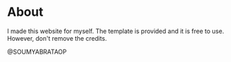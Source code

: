 # About
I made this website for myself. The template is provided and it is free to use. However, don't remove the credits.

@SOUMYABRATAOP
